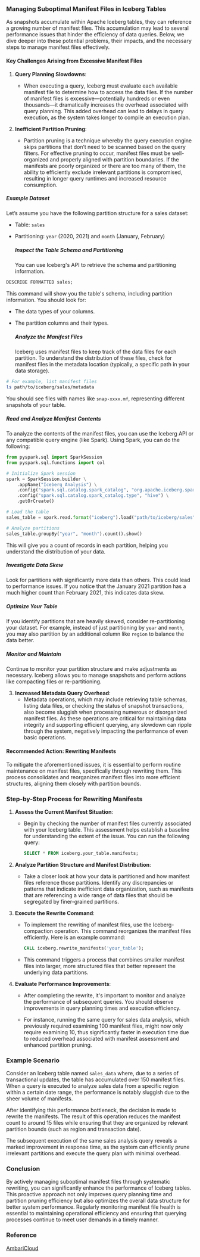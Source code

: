 ### Managing Suboptimal Manifest Files in Iceberg Tables 

As snapshots accumulate within Apache Iceberg tables, they can reference a growing number of manifest files. This accumulation may lead to several performance issues that hinder the efficiency of data queries. Below, we dive deeper into these potential problems, their impacts, and the necessary steps to manage manifest files effectively.

#### Key Challenges Arising from Excessive Manifest Files

1. **Query Planning Slowdowns**: 
   - When executing a query, Iceberg must evaluate each available manifest file to determine how to access the data files. If the number of manifest files is excessive—potentially hundreds or even thousands—it dramatically increases the overhead associated with query planning. This added overhead can lead to delays in query execution, as the system takes longer to compile an execution plan.

2. **Inefficient Partition Pruning**:
   - Partition pruning is a technique whereby the query execution engine skips partitions that don’t need to be scanned based on the query filters. For effective pruning to occur, manifest files must be well-organized and properly aligned with partition boundaries. If the manifests are poorly organized or there are too many of them, the ability to efficiently exclude irrelevant partitions is compromised, resulting in longer query runtimes and increased resource consumption.
  ##### Example Dataset
Let’s assume you have the following partition structure for a sales dataset:
- Table: `sales`
- Partitioning: `year` (2020, 2021) and `month` (January, February)

   ##### Inspect the Table Schema and Partitioning
   You can use Iceberg's API to retrieve the schema and partitioning information.

```sql
DESCRIBE FORMATTED sales;
```

This command will show you the table's schema, including partition information. You should look for:
- The data types of your columns.
- The partition columns and their types.

   ##### Analyze the Manifest Files
   Iceberg uses manifest files to keep track of the data files for each partition. To understand the distribution of these files, check for manifest files in the metadata location (typically, a specific path in your data storage).

```bash
# For example, list manifest files
ls path/to/iceberg/sales/metadata
```

You should see files with names like `snap-xxxx.mf`, representing different snapshots of your table.

   ##### Read and Analyze Manifest Contents
To analyze the contents of the manifest files, you can use the Iceberg API or any compatible query engine (like Spark). Using Spark, you can do the following:

```python
from pyspark.sql import SparkSession
from pyspark.sql.functions import col

# Initialize Spark session
spark = SparkSession.builder \
    .appName("Iceberg Analysis") \
    .config("spark.sql.catalog.spark_catalog", "org.apache.iceberg.spark.SparkCatalog") \
    .config("spark.sql.catalog.spark_catalog.type", "hive") \
    .getOrCreate()

# Load the table
sales_table = spark.read.format("iceberg").load("path/to/iceberg/sales")

# Analyze partitions
sales_table.groupBy("year", "month").count().show()
```

This will give you a count of records in each partition, helping you understand the distribution of your data.

   ##### Investigate Data Skew
Look for partitions with significantly more data than others. This could lead to performance issues. If you notice that the January 2021 partition has a much higher count than February 2021, this indicates data skew.

   ##### Optimize Your Table
If you identify partitions that are heavily skewed, consider re-partitioning your dataset. For example, instead of just partitioning by `year` and `month`, you may also partition by an additional column like `region` to balance the data better.

   ##### Monitor and Maintain
Continue to monitor your partition structure and make adjustments as necessary. Iceberg allows you to manage snapshots and perform actions like compacting files or re-partitioning.
   

3. **Increased Metadata Query Overhead**:
   - Metadata operations, which may include retrieving table schemas, listing data files, or checking the status of snapshot transactions, also become sluggish when processing numerous or disorganized manifest files. As these operations are critical for maintaining data integrity and supporting efficient querying, any slowdown can ripple through the system, negatively impacting the performance of even basic operations.

#### Recommended Action: Rewriting Manifests

To mitigate the aforementioned issues, it is essential to perform routine maintenance on manifest files, specifically through rewriting them. This process consolidates and reorganizes manifest files into more efficient structures, aligning them closely with partition bounds.

### Step-by-Step Process for Rewriting Manifests

1. **Assess the Current Manifest Situation**: 
   - Begin by checking the number of manifest files currently associated with your Iceberg table. This assessment helps establish a baseline for understanding the extent of the issue. You can run the following query:

     ```sql
     SELECT * FROM iceberg.your_table.manifests;
     ```

2. **Analyze Partition Structure and Manifest Distribution**:
   - Take a closer look at how your data is partitioned and how manifest files reference those partitions. Identify any discrepancies or patterns that indicate inefficient data organization, such as manifests that are referencing a wide range of data files that should be segregated by finer-grained partitions.

3. **Execute the Rewrite Command**:
   - To implement the rewriting of manifest files, use the Iceberg-compaction operation. This command reorganizes the manifest files efficiently. Here is an example command:

     ```sql
     CALL iceberg.rewrite_manifests('your_table');
     ```

   - This command triggers a process that combines smaller manifest files into larger, more structured files that better represent the underlying data partitions.

4. **Evaluate Performance Improvements**:
   - After completing the rewrite, it's important to monitor and analyze the performance of subsequent queries. You should observe improvements in query planning times and execution efficiency. 

   - For instance, running the same query for sales data analysis, which previously required examining 100 manifest files, might now only require examining 10, thus significantly faster in execution time due to reduced overhead associated with manifest assessment and enhanced partition pruning.

### Example Scenario

Consider an Iceberg table named `sales_data` where, due to a series of transactional updates, the table has accumulated over 150 manifest files. When a query is executed to analyze sales data from a specific region within a certain date range, the performance is notably sluggish due to the sheer volume of manifests.

After identifying this performance bottleneck, the decision is made to rewrite the manifests. The result of this operation reduces the manifest count to around 15 files while ensuring that they are organized by relevant partition bounds (such as region and transaction date).

The subsequent execution of the same sales analysis query reveals a marked improvement in response time, as the system can efficiently prune irrelevant partitions and execute the query plan with minimal overhead.



### Conclusion

By actively managing suboptimal manifest files through systematic rewriting, you can significantly enhance the performance of Iceberg tables. This proactive approach not only improves query planning time and partition pruning efficiency but also optimizes the overall data structure for better system performance. Regularly monitoring manifest file health is essential to maintaining operational efficiency and ensuring that querying processes continue to meet user demands in a timely manner.

### Reference
[AmbariCloud](https://docs.google.com/document/d/13anWzzMl6IS6kxpIeX0wfXc-dEhBPHcX0CDBStaSevQ/edit?tab=t.0#heading=h.ndzgzqr77fuh)
